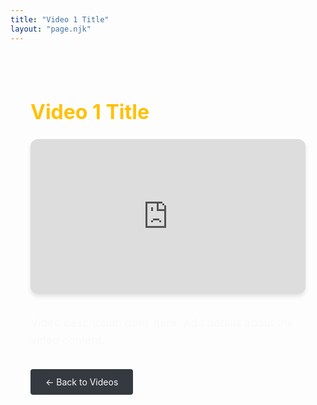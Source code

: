 ```yaml
---
title: "Video 1 Title"
layout: "page.njk"
---
```


<style>
.video-page {
    max-width: 1000px;
    margin: 0 auto;
    padding: 2rem;
}

.video-container {
    position: relative;
    padding-bottom: 56.25%;
    height: 0;
    overflow: hidden;
    border-radius: 12px;
    box-shadow: 0 4px 6px rgba(0, 0, 0, 0.1);
    margin-bottom: 2rem;
}

.video-container iframe {
    position: absolute;
    top: 0;
    left: 0;
    width: 100%;
    height: 100%;
    border: none;
}

.video-title {
    color: #ffc107;
    font-size: 2rem;
    margin-bottom: 1.5rem;
}

.video-description {
    color: #f8f9fa;
    font-size: 1.1rem;
    line-height: 1.6;
    margin-bottom: 2rem;
}

.back-link {
    display: inline-block;
    padding: 0.75rem 1.5rem;
    background-color: #343a40;
    color: #f8f9fa;
    text-decoration: none;
    border-radius: 4px;
    transition: background-color 0.2s ease;
}

.back-link:hover {
    background-color: #495057;
}
</style>

<div class="video-page">
    <h1 class="video-title">Video 1 Title</h1>
    <div class="video-container">
        <iframe src="https://www.youtube.com/embed/VIDEO_ID_1" title="YouTube video player" frameborder="0" allow="accelerometer; autoplay; clipboard-write; encrypted-media; gyroscope; picture-in-picture" allowfullscreen></iframe>
    </div>
    <div class="video-description">
        <p>Video description goes here. Add details about the video content.</p>
    </div>
    <a href="/youtube" class="back-link">← Back to Videos</a>
</div>